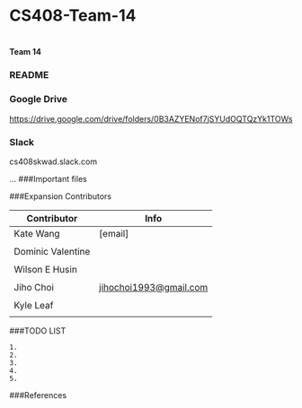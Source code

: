 # CS408-Team-14
# 
<!--

-->

**Team 14** 

### README


### Google Drive
https://drive.google.com/drive/folders/0B3AZYENof7jSYUdOQTQzYk1TOWs

### Slack
cs408skwad.slack.com

...
###Important files




###Expansion Contributors

Contributor          | Info
-------------------- | -------------
Kate Wang            | [email]
	             | 
Dominic Valentine    | 
		     | 
Wilson E Husin       |
                     |                 
Jiho Choi            | jihochoi1993@gmail.com
		     |                     
Kyle Leaf            |
                     |
                     
<!--
	Jiho Choi
		Email	:	jihochoi1993@gmail.com
		Web		:	http://web.ics.purdue.edu/~choi296/
-->



###TODO LIST

	1.
	2.
	3.
	4.
	5.





###References












<br />
<br />
<br />
<br />
<br />

<!--
 Copyright 2017, Purdue Univ.
-->
